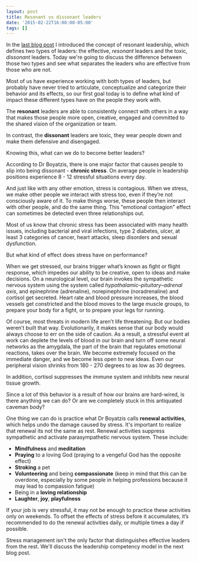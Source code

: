 ```yaml
---
layout: post
title: Resonant vs dissonant leaders
date: '2015-02-22T16:00:00-05:00'
tags: []
---
```

In the [last blog post](/2015/02/08/leadership-is-not-a-person.html) I introduced the concept of resonant leadership, which defines two types of leaders: the effective, *resonant* leaders and the toxic, *dissonant* leaders. Today we're going to discuss the difference between those two types and see what separates the leaders who are effective from those who are not.

Most of us have experience working with both types of leaders, but probably have never tried to articulate, conceptualize and categorize their behavior and its effects, so our first goal today is to define what kind of impact these different types have on the people they work with.

The **resonant** leaders are able to consistently connect with others in a way that makes those people more open, creative, engaged and committed to the shared vision of the organization or team.

In contrast, the **dissonant** leaders are toxic, they wear people down and make them defensive and disengaged.

Knowing this, what can we do to become better leaders?

According to Dr Boyatzis, there is one major factor that causes people to slip into being dissonant - **chronic stress**. On average people in leadership positions experience 8 - 12 stressful situations every day.

And just like with any other emotion, stress is contagious. When we stress, we make other people we interact with stress too, even if they’re not consciously aware of it. To make things worse, these people then interact with other people, and do the same thing. This "emotional contagion" effect can sometimes be detected even three relationships out.

Most of us know that chronic stress has been associated with many health issues, including bacterial and viral infections, type 2 diabetes, ulcer, at least 3 categories of cancer, heart attacks, sleep disorders and sexual dysfunction.

But what kind of effect does stress have on performance?

When we get stressed, our brains trigger what’s known as fight or flight response, which impedes our ability to be creative, open to ideas and make decisions. On a neurological level, our brain invokes the sympathetic nervous system using the system called *hypothalamic–pituitary–adrenal axis*, and epinephrine (adrenaline), norepinephrine (noradrenaline) and cortisol get secreted. Heart rate and blood pressure increases, the blood vessels get constricted and the blood moves to the large muscle groups, to prepare your body for a fight, or to prepare your legs for running.

Of course, most threats in modern life aren’t life threatening. But our bodies weren’t built that way. Evolutionarily, it makes sense that our body would always choose to err on the side of caution. As a result, a stressful event at work can deplete the levels of blood in our brain and turn off some neural networks as the amygdala, the part of the brain that regulates emotional reactions, takes over the brain. We become extremely focused on the immediate danger, and we become less open to new ideas. Even our peripheral vision shrinks from 180 - 270 degrees to as low as 30 degrees.

In addition, cortisol suppresses the immune system and inhibits new neural tissue growth.

Since a lot of this behavior is a result of how our brains are hard-wired, is there anything we can do? Or are we completely stuck in this antiquated caveman body?

One thing we can do is practice what Dr Boyatzis calls **renewal activities**, which helps undo the damage caused by stress. It's important to realize that renewal its not the same as rest. Renewal activities suppress sympathetic and activate parasympathetic nervous system. These include:

- **Mindfulness** and **meditation**
- **Praying** to a loving God (praying to a vengeful God has the opposite effect)
- **Stroking** a pet
- **Volunteering** and being **compassionate** (keep in mind that this can be overdone, especially by some people in helping professions because it may lead to compassion fatigue)
- Being in a **loving relationship**
- **Laughter**, **joy**, **playfulness**

If your job is very stressful, it may not be enough to practice these activities only on weekends. To offset the effects of stress before it accumulates, it’s recommended to do the renewal activities daily, or multiple times a day if possible.

Stress management isn't the only factor that distinguishes effective leaders from the rest. We'll discuss the leadership competency model in the next blog post.
